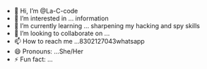 - 👋 Hi, I’m @La-C-code
- 👀 I’m interested in ... information 
- 🌱 I’m currently learning ... sharpening my hacking and spy skills
- 💞️ I’m looking to collaborate on ...
- 📫 How to reach me ...8302127043whatsapp
- 😄 Pronouns: ...She/Her
- ⚡ Fun fact: ...

<!---
La-C-code/La-C-code is a ✨ special ✨ repository because its `README.md` (this file) appears on your GitHub profile.
You can click the Preview link to take a look at your changes.
--->
